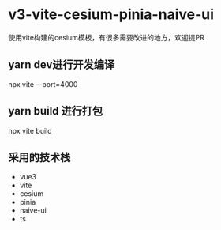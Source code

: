 # v3-vite-cesium-pinia-naive-ui

使用vite构建的cesium模板，有很多需要改进的地方，欢迎提PR

## yarn dev进行开发编译

npx vite --port=4000

## yarn build 进行打包

npx vite  build

## 采用的技术栈

- vue3
- vite
- cesium
- pinia
- naive-ui
- ts
